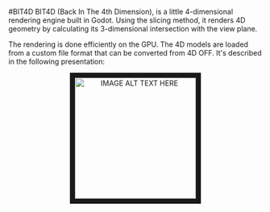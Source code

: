 #BIT4D
BIT4D (Back In The 4th Dimension), is a little 4-dimensional rendering engine built in Godot. Using the slicing method, it renders 4D geometry by calculating its 3-dimensional intersection with the view plane.

The rendering is done efficiently on the GPU. The 4D models are loaded from a custom file format that can be converted from 4D OFF. It's described in the following presentation:

<p align="center">
<a href="http://www.youtube.com/watch?feature=player_embedded&v=P3hHktfxik4
" target="_blank"><img src="http://img.youtube.com/vi/P3hHktfxik4/0.jpg" 
alt="IMAGE ALT TEXT HERE" width="240" border="10" /></a>
</p>
